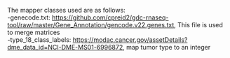 The mapper classes used are as follows:  
-genecode.txt: https://github.com/cpreid2/gdc-rnaseq-tool/raw/master/Gene_Annotation/gencode.v22.genes.txt, This file is used to merge matrices  
-type_18_class_labels: https://modac.cancer.gov/assetDetails?dme_data_id=NCI-DME-MS01-6996872, map tumor type to an integer